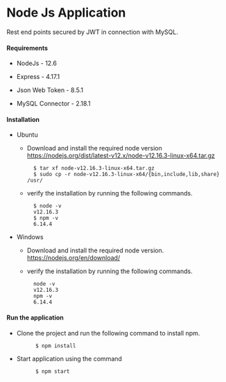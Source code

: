 # Node Js Application

Rest end points secured by JWT in connection with MySQL.

#### Requirements

- NodeJs - 12.6

- Express - 4.17.1

- Json Web Token - 8.5.1

- MySQL Connector - 2.18.1

#### Installation

- Ubuntu
	- Download and install the required node version
https://nodejs.org/dist/latest-v12.x/node-v12.16.3-linux-x64.tar.gz

			$ tar xf node-v12.16.3-linux-x64.tar.gz
			$ sudo cp -r node-v12.16.3-linux-x64/{bin,include,lib,share} /usr/

	- verify the installation by running the following commands.

			$ node -v
			v12.16.3
			$ npm -v
			6.14.4

- Windows
	- Download and install the required node version.
https://nodejs.org/en/download/

	- verify the installation by running the following commands.

			node -v
			v12.16.3
			npm -v
			6.14.4

#### Run the application

- Clone the project and run the following command to install npm.

			$ npm install

- Start application using the command

			$ npm start






